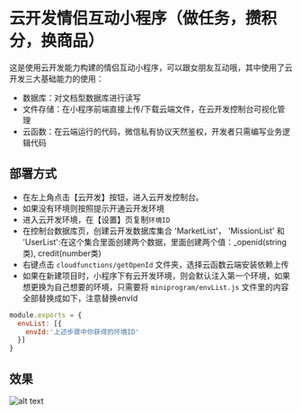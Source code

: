 # 云开发情侣互动小程序（做任务，攒积分，换商品）

这是使用云开发能力构建的情侣互动小程序，可以跟女朋友互动哦，其中使用了云开发三大基础能力的使用：
- 数据库：对文档型数据库进行读写
- 文件存储：在小程序前端直接上传/下载云端文件，在云开发控制台可视化管理
- 云函数：在云端运行的代码，微信私有协议天然鉴权，开发者只需编写业务逻辑代码
  
## 部署方式
- 在左上角点击【云开发】按钮，进入云开发控制台。
- 如果没有环境则按照提示开通云开发环境
- 进入云开发环境，在【设置】页复制`环境ID`
- 在控制台数据库页，创建云开发数据库集合 'MarketList'， 'MissionList' 和 'UserList':在这个集合里面创建两个数据，里面创建两个值：_openid(string类), credit(number类)
- 右键点击 `cloudfunctions/getOpenId` 文件夹，选择云函数云端安装依赖上传
- 如果在新建项目时，小程序下有云开发环境，则会默认注入第一个环境，如果想更换为自己想要的环境，只需要将 `miniprogram/envList.js` 文件里的内容全部替换成如下，注意替换envId
``` js
module.exports = {
  envList: [{
    envId:'上述步骤中你获得的环境ID'
  }]
}
```

## 效果
![alt text](https://github.com/UxxHans/Rainbow-Cats-Personal-WeChat-MiniProgram/blob/main/Pictures/main.jpg)

